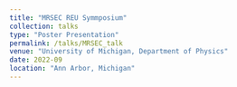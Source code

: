 ```yaml
---
title: "MRSEC REU Symmposium"
collection: talks
type: "Poster Presentation"
permalink: /talks/MRSEC_talk
venue: "University of Michigan, Department of Physics"
date: 2022-09
location: "Ann Arbor, Michigan"
---
```



